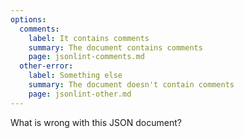```yaml
---
options:
  comments:
    label: It contains comments
    summary: The document contains comments
    page: jsonlint-comments.md
  other-error:
    label: Something else
    summary: The document doesn't contain comments
    page: jsonlint-other.md
---
```


What is wrong with this JSON document?